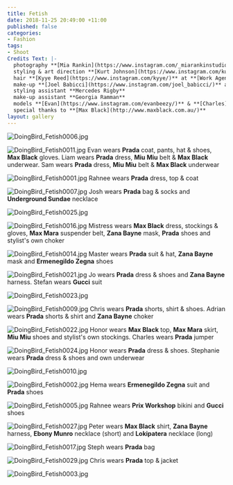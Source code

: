 ```yaml
---
title: Fetish
date: 2018-11-25 20:49:00 +11:00
published: false
categories:
- Fashion
tags:
- Shoot
Credits Text: |-
  photography **[Mia Rankin](https://www.instagram.com/_miarankinstudio/)**
  styling & art direction **[Kurt Johnson](https://www.instagram.com/kurt__johnson/)**
  hair **[Kyye Reed](https://www.instagram.com/kyye/)** at **[Work Agency](https://www.instagram.com/workagency/)** using **[R&Co](https://www.instagram.com/randco/)**
  make-up **[Joel Babicci](https://www.instagram.com/joel_babicci/)** at **[Work Agency](https://www.instagram.com/workagency/)**  using **[Nars](https://www.instagram.com/narsissist/)** and **[Mecca Cosmetica](https://www.instagram.com/meccacosmetica/)**
  styling assistant **Mercedes Rigby**
  make-up assistant **Georgia Ramman**
  models **[Evan](https://www.instagram.com/evanbeezy/)** & **[Charles](https://www.instagram.com/charleslevi/)** at **[Chadwick](https://www.instagram.com/chadwickmodels/)**, **[Liam](https://www.instagram.com/supremetwink/)**, **[Chris H](https://www.instagram.com/chris_hendric/)** & **[Hema](https://www.instagram.com/hemaricchi/)** at **[Debut](https://www.instagram.com/debutmanagement/)**, **[Ange](https://www.instagram.com/aplusyu/)** & **[Honor](https://www.instagram.com/honorsworld/)** at **[Kult](https://www.instagram.com/kultaustralia/)**, **[Josh](https://www.instagram.com/twinknextdoor/)**, **[Sam](https://www.instagram.com/milkmakesmeshit/)**, **[Steph](https://www.instagram.com/madonna.whore.complex/)**, **[Adrian]**, **[Rahnee]**, **[Jo]**. **[Stefan]** & **[Peter]**
  special thanks to **[Max Black](http://www.maxblack.com.au/)**
layout: gallery
---
```


![DoingBird_Fetish0006.jpg](/uploads/DoingBird_Fetish0006.jpg)

![DoingBird_Fetish0011.jpg](/uploads/DoingBird_Fetish0011.jpg)
Evan wears **Prada** coat, pants, hat & shoes, **Max Black** gloves. Liam wears **Prada** dress, **Miu Miu** belt & **Max Black** underwear. Sam wears **Prada** dress, **Miu Miu** belt & **Max Black** underwear

![DoingBird_Fetish0001.jpg](/uploads/DoingBird_Fetish0001.jpg)
Rahnee wears **Prada** dress, top & coat

![DoingBird_Fetish0007.jpg](/uploads/DoingBird_Fetish0007.jpg)
Josh wears **Prada** bag & socks and **Underground Sundae** necklace

![DoingBird_Fetish0025.jpg](/uploads/DoingBird_Fetish0025.jpg)

![DoingBird_Fetish0016.jpg](/uploads/DoingBird_Fetish0016.jpg)
Mistress wears **Max Black** dress, stockings & gloves, **Max Mara** suspender belt, **Zana Bayne** mask, **Prada** shoes and stylist's own choker

![DoingBird_Fetish0014.jpg](/uploads/DoingBird_Fetish0014.jpg)
Master wears **Prada** suit & hat, **Zana Bayne** mask and **Ermenegildo Zegna** shoes

![DoingBird_Fetish0021.jpg](/uploads/DoingBird_Fetish0021.jpg)
Jo wears **Prada** dress & shoes and **Zana Bayne** harness. Stefan wears **Gucci** suit

![DoingBird_Fetish0023.jpg](/uploads/DoingBird_Fetish0023.jpg)

![DoingBird_Fetish0009.jpg](/uploads/DoingBird_Fetish0009.jpg)
Chris wears **Prada** shorts, shirt & shoes. Adrian wears **Prada** shorts & shirt and **Zana Bayne** choker

![DoingBird_Fetish0022.jpg](/uploads/DoingBird_Fetish0022.jpg)
Honor wears **Max Black** top, **Max Mara** skirt, **Miu Miu** shoes and stylist's own stockings. Charles wears **Prada** jumper

![DoingBird_Fetish0024.jpg](/uploads/DoingBird_Fetish0024.jpg)
Honor wears **Prada** dress & shoes. Stephanie wears **Prada** dress & shoes and own underwear

![DoingBird_Fetish0010.jpg](/uploads/DoingBird_Fetish0010.jpg)

![DoingBird_Fetish0002.jpg](/uploads/DoingBird_Fetish0002.jpg)
Hema wears **Ermenegildo Zegna** suit and **Prada** shoes

![DoingBird_Fetish0005.jpg](/uploads/DoingBird_Fetish0005.jpg)
Rahnee wears **Prix Workshop** bikini and **Gucci** shoes

![DoingBird_Fetish0027.jpg](/uploads/DoingBird_Fetish0027.jpg)
Peter wears **Max Black** shirt, **Zana Bayne** harness, **Ebony Munro** necklace (short) and **Lokipatera** necklace (long)

![DoingBird_Fetish0017.jpg](/uploads/DoingBird_Fetish0017.jpg)
Steph wears **Prada** bag

![DoingBird_Fetish0029.jpg](/uploads/DoingBird_Fetish0029.jpg)
Chris wears **Prada** top & jacket

![DoingBird_Fetish0003.jpg](/uploads/DoingBird_Fetish0003.jpg)




